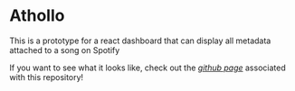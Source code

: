 # Athollo

This is a prototype for a react dashboard that can display all metadata attached to a song on Spotify

If you want to see what it looks like, check out the *[github page](https://alexracape.github.io/athollo/)* associated with this repository!
